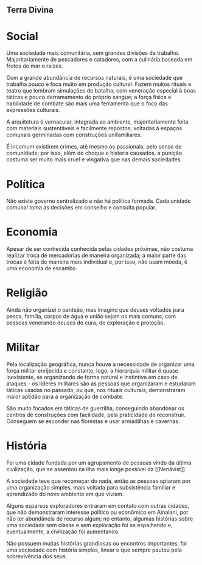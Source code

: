 
## Terra Divina
# Social

Uma sociedade mais comunitária, sem grandes divisões de trabalho. Majoritariamente de pescadores e catadores, com a culinária baseada em frutos do mar e raízes.

Com a grande abundância de recursos naturais, é uma sociedade que trabalha pouco e foca muito em produção cultural. Fazem muitos rituais e teatro que lembram simulações de batalha, com veneração especial à boas táticas e pouco derramamento do próprio sangue; a força física e habilidade de combate são mais uma ferramenta que o foco das expressões culturais.

A arquitetura é vernacular, integrada ao ambiente, majoritariamente feita com materiais sustentáveis e facilmente repostos, voltadas à espaços comunais germinadas com construções unifamiliares.

É incomum existirem crimes, até mesmo os passionais, pelo senso de comunidade; por isso, além do choque e histeria causados, a punição costuma ser muito mais cruel e vingativa que nas demais sociedades.

# Política

Não existe governo centralizado e não há política formada. Cada unidade comunal toma as decisões em conselho e consulta popular.

# Economia

Apesar de ser conhecida conhecida pelas cidades próximas, não costuma realizar troca de mercadorias de maneira organizada; a maior parte das trocas é feita de maneira mais individual e, por isso, não usam moeda, é uma economia de escambo.

# Religião

Ainda não organizei o panteão, mas imagino que deuses voltados para pesca, família, corpos de água e união sejam os mais comuns, com pessoas venerando deuses de cura, de exploração e proteção.

# Militar

Pela localização geográfica, nunca houve a necessidade de organizar uma força militar enrijecida e constante, logo, a hierarquia militar é quase inexistente, se organizando de forma natural e instintiva em caso de ataques - os líderes militares são as pessoas que organizaram e estudaram táticas usadas no passado, ou que, nos rituais culturais, demonstraram maior aptidão para a organização de combate.

São muito focados em táticas de guerrilha, conseguindo abandonar os centros de construções com facilidade, pela praticidade de reconstruir. Conseguem se esconder nas florestas e usar armadilhas e cavernas.

# História

Foi uma cidade fundada por um agrupamento de pessoas vindo da última civilização, que se assentou na ilha mais longe possível da [[Nenávist]].

A sociedade teve que recomeçar do nada, então as pessoas optaram por uma organização simples, mais voltada para subsistência familiar e aprendizado do novo ambiente em que viviam.

Alguns esparsos exploradores entraram em contato com outras cidades, que não demonstraram interesse político ou econômico em Ainalani, por não ter abundância de recurso algum; no entanto, algumas histórias sobre uma sociedade sem classe e sem exploração foi se espalhando e, eventualmente, a civilização foi aumentando.

Não possuem muitas histórias grandiosas ou encontros importantes, foi uma sociedade com história simples, linear e que sempre pautou pela sobrevivência dos seus.